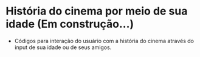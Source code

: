 <h1> História do cinema por meio de sua idade (Em construção...) </h1>

- Códigos para interação do usuário com a história do cinema através do input de sua idade ou de seus amigos.
